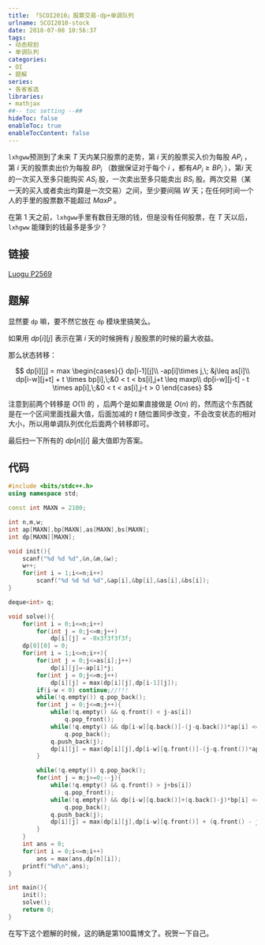 ```yaml
---
title: 「SCOI2010」股票交易-dp+单调队列
urlname: SCOI2010-stock
date: 2018-07-08 10:56:37
tags:
- 动态规划
- 单调队列
categories: 
- OI
- 题解
series:
- 各省省选
libraries:
- mathjax 
##-- toc setting --##
hideToc: false
enableToc: true
enableTocContent: false
---
```


`lxhgww`预测到了未来 $T$ 天内某只股票的走势，第 $i$ 天的股票买入价为每股 $AP_i$ ，第 $i$ 天的股票卖出价为每股 $BP_i$ （数据保证对于每个 $i$ ，都有$AP_i \ge BP_i$ ），第$i$ 天的一次买入至多只能购买 $AS_i$ 股，一次卖出至多只能卖出 $BS_i$ 股。两次交易（某一天的买入或者卖出均算是一次交易）之间，至少要间隔 $W$ 天；在任何时间一个人的手里的股票数不能超过 $MaxP$ 。

在第 $1$ 天之前，`lxhgww`手里有数目无限的钱，但是没有任何股票，在 $T$ 天以后， `lxhgww` 能赚到的钱最多是多少？

<!--more-->

## 链接

[Luogu P2569](https://www.luogu.org/problemnew/show/P2569)

## 题解

显然要 `dp` 嘛，要不然它放在 `dp` 模块里搞笑么。

如果用 $dp[i][j]$ 表示在第 $i$ 天的时候拥有 $j$ 股股票的时候的最大收益。

那么状态转移：

$$
dp[i][j] = max
\begin{cases}{}
dp[i-1][j]\\
-ap[i]\times j,\; &j\leq as[i]\\
dp[i-w][j+t] + t \times bp[i],\;&0 < t < bs[i],j+t \leq maxp\\
dp[i-w][j-t] - t \times ap[i],\;&0 < t < as[i],j-t > 0
\end{cases}
$$

注意到前两个转移是 $O(1)$ 的 ，后两个是如果直接做是 $O(n)$ 的，然而这个东西就是在一个区间里面找最大值，后面加减的 $t$ 随位置同步改变，不会改变状态的相对大小，所以用单调队列优化后面两个转移即可。

最后扫一下所有的 $dp[n][i]$ 最大值即为答案。

## 代码



```cpp
#include <bits/stdc++.h>
using namespace std;

const int MAXN = 2100;

int n,m,w;
int ap[MAXN],bp[MAXN],as[MAXN],bs[MAXN];
int dp[MAXN][MAXN];

void init(){
    scanf("%d %d %d",&n,&m,&w);
    w++;
    for(int i = 1;i<=n;i++)
        scanf("%d %d %d %d",&ap[i],&bp[i],&as[i],&bs[i]);
}

deque<int> q;

void solve(){
    for(int i = 0;i<=n;i++)
        for(int j = 0;j<=m;j++)
            dp[i][j] = -0x3f3f3f3f;
    dp[0][0] = 0;
    for(int i = 1;i<=n;i++){
        for(int j = 0;j<=as[i];j++)
            dp[i][j]=-ap[i]*j;        
        for(int j = 0;j<=m;j++)
            dp[i][j] = max(dp[i][j],dp[i-1][j]);
        if(i-w < 0) continue;//!!!
        while(!q.empty()) q.pop_back();
        for(int j = 0;j<=m;j++){
            while(!q.empty() && q.front() < j-as[i])
                q.pop_front();
            while(!q.empty() && dp[i-w][q.back()]-(j-q.back())*ap[i] <= dp[i-w][j])
                q.pop_back();
            q.push_back(j);
            dp[i][j] = max(dp[i][j],dp[i-w][q.front()]-(j-q.front())*ap[i]);
        }

        while(!q.empty()) q.pop_back();
        for(int j = m;j>=0;--j){
            while(!q.empty() && q.front() > j+bs[i])
                q.pop_front();
            while(!q.empty() && dp[i-w][q.back()]+(q.back()-j)*bp[i] <= dp[i-w][j])
                q.pop_back();
            q.push_back(j);
            dp[i][j] = max(dp[i][j],dp[i-w][q.front()] + (q.front() - j)*bp[i]);
        }
    }
    int ans = 0;
    for(int i = 0;i<=m;i++)
        ans = max(ans,dp[n][i]);
    printf("%d\n",ans);
}

int main(){
    init();
    solve();
    return 0;
}
```


在写下这个题解的时候，这的确是第100篇博文了。祝贺一下自己。
